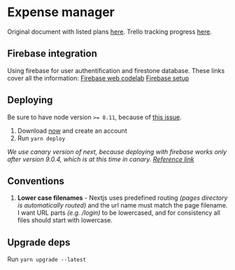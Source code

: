 # Expense manager

Original document with listed plans
[here](https://docs.google.com/document/d/1tanCg35KLWazBiI08KAuBaAnJoiRlndMLvfvbD0KvGU/edit#).
Trello tracking progress [here](https://trello.com/b/0WCaG9Go/expense-manager).

## Firebase integration

Using firebase for user authentification and firestone database. These links cover all the
information: [Firebase web codelab](https://codelabs.developers.google.com/codelabs/firebase-web/#8)
[Firebase setup](https://firebase.google.com/docs/web/setup)

## Deploying

Be sure to have node version `>= 8.11`, because of [this
issue](https://github.com/zeit/now/issues/2711).

1. Download [now](https://zeit.co/download) and create an account
2. Run `yarn deploy`

_We use canary version of next, because deploying with firebase works only after version 9.0.4,
which is at this time in canary. [Reference
link](https://github.com/zeit/next.js/issues/6073#issuecomment-467589586)_

## Conventions

1. **Lower case filenames** - Nextjs uses predefined routing _(pages directory is automatically
   routed)_ and the url name must match the page filename. I want URL parts _(e.g. /login)_ to be
   lowercased, and for consistency all files should start with lowercase.

## Upgrade deps

Run `yarn upgrade --latest`
